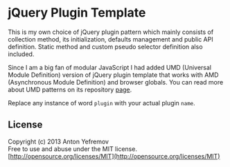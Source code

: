 # jQuery Plugin Template

This is my own choice of jQuery plugin pattern which mainly consists of collection method, its initialization, defaults management and public API definition. Static method and custom pseudo selector definition also included.

Since I am a big fan of modular JavaScript I had added UMD (Universal Module Definition) version of jQuery plugin template that works with AMD (Asynchronous Module Definition) and browser globals. You can read more about UMD patterns on its repository [page](https://github.com/umdjs/umd).

Replace any instance of word `plugin` with your actual plugin `name`.

## License

Copyright (c) 2013 Anton Yefremov  
Free to use and abuse under the MIT license.  
[http://opensource.org/licenses/MIT](http://opensource.org/licenses/MIT)
